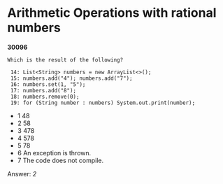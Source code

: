 Arithmetic Operations with rational numbers
===========================================
**30096**
```
Which is the result of the following? 
 
 14: List<String> numbers = new ArrayList<>(); 
 15: numbers.add("4"); numbers.add("7"); 
 16: numbers.set(1, "5"); 
 17: numbers.add("8"); 
 18: numbers.remove(0); 
 19: for (String number : numbers) System.out.print(number);
```


- 1 48
- 2 58
- 3 478
- 4 578
- 5 78
- 6 An exception is thrown.
- 7 The code does not compile.

Answer: *2*

